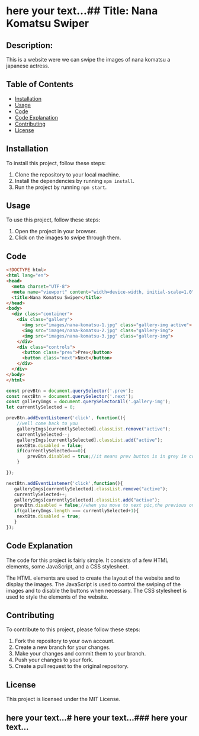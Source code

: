 # here your text…## Title: Nana Komatsu Swiper

## Description:

This is a website were we can swipe the images of nana komatsu a japanese actress.

## Table of Contents

- [Installation](<#installation>)
- [Usage](<#usage>)
- [Code](<#code>)
- [Code Explanation](<#code-explanation>)
- [Contributing](<#contributing>)
- [License](<#license>)

<!-- -->

## Installation

To install this project, follow these steps:

1. Clone the repository to your local machine.
2. Install the dependencies by running `npm install`.
3. Run the project by running `npm start`.

<!-- -->

## Usage

To use this project, follow these steps:

1. Open the project in your browser.
2. Click on the images to swipe through them.

<!-- -->

## Code

```html
<!DOCTYPE html>
<html lang="en">
<head>
  <meta charset="UTF-8">
  <meta name="viewport" content="width=device-width, initial-scale=1.0">
  <title>Nana Komatsu Swiper</title>
</head>
<body>
  <div class="container">
    <div class="gallery">
      <img src="images/nana-komatsu-1.jpg" class="gallery-img active">
      <img src="images/nana-komatsu-2.jpg" class="gallery-img">
      <img src="images/nana-komatsu-3.jpg" class="gallery-img">
    </div>
    <div class="controls">
      <button class="prev">Prev</button>
      <button class="next">Next</button>
    </div>
  </div>
</body>
</html>
```

```js
const prevBtn = document.querySelector('.prev');
const nextBtn = document.querySelector('.next');
const galleryImgs = document.querySelectorAll('.gallery-img');
let currentlySelected = 0;

prevBtn.addEventListener('click', function(){
    //well come back to you
    galleryImgs[currentlySelected].classList.remove("active");
    currentlySelected--;
    galleryImgs[currentlySelected].classList.add("active");
    nextBtn.disabled = false;
    if(currentlySelected===0){
        prevBtn.disabled = true;//it means prev button is in grey in color
    }

});

nextBtn.addEventListener('click',function(){
   galleryImgs[currentlySelected].classList.remove("active");
   currentlySelected++;
   galleryImgs[currentlySelected].classList.add("active");
   prevBtn.disabled = false;//when you move to next pic,the previous one should be blanked out isn't?//
   if(galleryImgs.length === currentlySelected+1){
    nextBtn.disabled = true;
   }
});
```

## Code Explanation

The code for this project is fairly simple. It consists of a few HTML elements, some JavaScript, and a CSS stylesheet.

The HTML elements are used to create the layout of the website and to display the images. The JavaScript is used to control the swiping of the images and to disable the buttons when necessary. The CSS stylesheet is used to style the elements of the website.

## Contributing

To contribute to this project, please follow these steps:

1. Fork the repository to your own account.
2. Create a new branch for your changes.
3. Make your changes and commit them to your branch.
4. Push your changes to your fork.
5. Create a pull request to the original repository.

<!-- -->

## License

This project is licensed under the MIT License.

## here your text…# here your text…### here your text…

